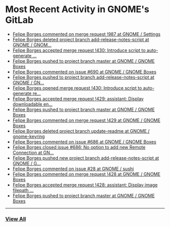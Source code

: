 # Most Recent Activity in GNOME's GitLab

<!-- BLOG-POST-LIST:START -->
- [Felipe Borges commented on merge request !987 at GNOME / Settings](https://gitlab.gnome.org/GNOME/gnome-control-center/-/merge_requests/987#note_1093674)
- [Felipe Borges deleted project branch add-release-notes-script at GNOME / GNOM...](https://gitlab.gnome.org/GNOME/gnome-boxes/-/commits/add-release-notes-script)
- [Felipe Borges accepted merge request !430: Introduce script to auto-generate ...](https://gitlab.gnome.org/GNOME/gnome-boxes/-/merge_requests/430)
- [Felipe Borges pushed to project branch master at GNOME / GNOME Boxes](https://gitlab.gnome.org/GNOME/gnome-boxes/-/commit/d33ab56588735234d60525353dbbe863bbb92aed)
- [Felipe Borges commented on issue #690 at GNOME / GNOME Boxes](https://gitlab.gnome.org/GNOME/gnome-boxes/-/issues/690#note_1092688)
- [Felipe Borges pushed to project branch add-release-notes-script at GNOME / GN...](https://gitlab.gnome.org/GNOME/gnome-boxes/-/compare/bdfd080a9613ae48737bcb2381fcc6b70b52b974...d33ab56588735234d60525353dbbe863bbb92aed)
- [Felipe Borges opened merge request !430: Introduce script to auto-generate re...](https://gitlab.gnome.org/GNOME/gnome-boxes/-/merge_requests/430)
- [Felipe Borges accepted merge request !429: assistant: Display downloadable en...](https://gitlab.gnome.org/GNOME/gnome-boxes/-/merge_requests/429)
- [Felipe Borges pushed to project branch master at GNOME / GNOME Boxes](https://gitlab.gnome.org/GNOME/gnome-boxes/-/commit/d77f29ea2a4f3430712efd92f381d7cd535b5ae6)
- [Felipe Borges commented on merge request !429 at GNOME / GNOME Boxes](https://gitlab.gnome.org/GNOME/gnome-boxes/-/merge_requests/429#note_1091805)
- [Felipe Borges deleted project branch update-readme at GNOME / gnome-keyring](https://gitlab.gnome.org/GNOME/gnome-keyring/-/commits/update-readme)
- [Felipe Borges commented on issue #686 at GNOME / GNOME Boxes](https://gitlab.gnome.org/GNOME/gnome-boxes/-/issues/686#note_1089435)
- [Felipe Borges closed issue #686: No option to add new Remote Connection at GN...](https://gitlab.gnome.org/GNOME/gnome-boxes/-/issues/686)
- [Felipe Borges pushed new project branch add-release-notes-script at GNOME / G...](https://gitlab.gnome.org/GNOME/gnome-boxes/-/commits/add-release-notes-script)
- [Felipe Borges commented on issue #28 at GNOME / sushi](https://gitlab.gnome.org/GNOME/sushi/-/issues/28#note_1088515)
- [Felipe Borges commented on merge request !428 at GNOME / GNOME Boxes](https://gitlab.gnome.org/GNOME/gnome-boxes/-/merge_requests/428#note_1088512)
- [Felipe Borges accepted merge request !428: assistant: Display image filepath ...](https://gitlab.gnome.org/GNOME/gnome-boxes/-/merge_requests/428)
- [Felipe Borges pushed to project branch master at GNOME / GNOME Boxes](https://gitlab.gnome.org/GNOME/gnome-boxes/-/commit/f205c284d4f0f3560e91287532f28ece8a52385f)
<!-- BLOG-POST-LIST:END -->

___

### [View All](https://gitlab.gnome.org/users/felipeborges/activity)

